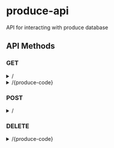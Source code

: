 # produce-api
API for interacting with produce database

## API Methods
### GET 

<details>
    <summary> / </summary>

Returns all records in the produce database
</details>
<details>
    <summary> /{produce-code} </summary>
Returns a specific record identified by the given produce code
</details>

### POST

<details>
    <summary> / </summary>
Returns the record(s) that were added

Payload: List of JSON objects defining produce. Keys: Name, Produce Code, Unit Price
<p>
```json
[
    {
        "Name" : "Dragonfruit",
        "Produce Code" : "1234-1234-1234-1234",
        "Unit Price" : 3.14
    }
]
```
</p>
</details>

### DELETE
<details>
    <summary> /{produce-code} </summary>
Deletes a specific record identified by the given produce code
</details>
